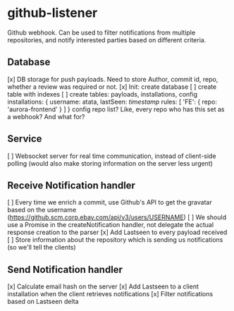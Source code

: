 # github-listener

Github webhook. Can be used to filter notifications from multiple repositories, and notify interested parties based on different criteria.

## Database
[x] DB storage for push payloads. Need to store Author, commit id, repo, whether a review was required or not.
[x] Init: create database
[ ] create table with indexes
[ ] create tables: payloads, installations, config
    installations: {
        username: atata,
        lastSeen: _timestamp_
        rules: [
            'FE': {
                repo: 'aurora-frontend'
            }
        ]
    }
    config
        repo list? Like, every repo who has this set as a webhook? And what for?
        

## Service
[ ] Websocket server for real time communication, instead of client-side polling (would also make storing information on the server less urgent)

## Receive Notification handler
[ ] Every time we enrich a commit, use Github's API to get the gravatar based on the username (https://github.scm.corp.ebay.com/api/v3/users/USERNAME)
[ ] We should use a Promise in the createNotification handler, not delegate the actual response creation to the parser
[x] Add Lastseen to every payload received
[ ] Store information about the repository which is sending us notifications (so we'll tell the clients)


## Send Notification handler
[x] Calculate email hash on the server
[x] Add Lastseen to a client installation when the client retrieves notifications
[x] Filter notifications based on Lastseen delta
